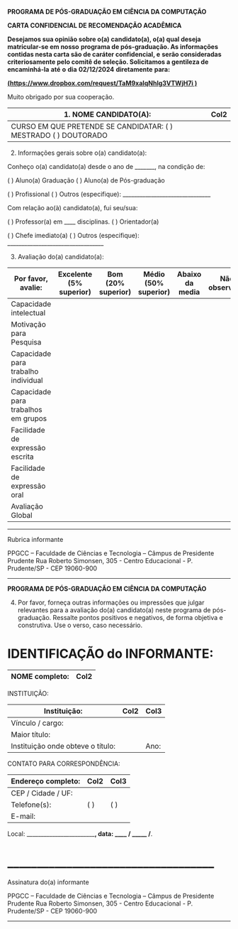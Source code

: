 **PROGRAMA DE PÓS-GRADUAÇÃO EM CIÊNCIA DA COMPUTAÇÃO**

**CARTA CONFIDENCIAL DE RECOMENDAÇÃO ACADÊMICA**

**Desejamos sua opinião sobre o(a) candidato(a), o(a) qual deseja matricular-se em nosso**
**programa de pós-graduação. As informações contidas nesta carta são de caráter confidencial, e**
**serão consideradas criteriosamente pelo comitê de seleção. Solicitamos a gentileza de**
**encaminhá-la** **até** **o** **dia** **02/12/2024** **diretamente** **para:**

**[(https://www.dropbox.com/request/TaM9xaIqNhlg3VTWjH7i )](https://www.dropbox.com/request/TaM9xaIqNhlg3VTWjH7i)**


Muito obrigado por sua cooperação.

|1. NOME CANDIDATO(A):|Col2|
|---|---|
|CURSO EM QUE PRETENDE SE CANDIDATAR: ( ) MESTRADO ( ) DOUTORADO||



2. Informações gerais sobre o(a) candidato(a):

Conheço o(a) candidato(a) desde o ano de _______, na condição de:

( ) Aluno(a) Graduação ( ) Aluno(a) de Pós-graduação

( ) Profissional ( ) Outros (especifique): _______________________________

Com relação ao(à) candidato(a), fui seu/sua:

( ) Professor(a) em ____ disciplinas. ( ) Orientador(a)

( ) Chefe imediato(a) ( ) Outros (especifique): __________________________________

3. Avaliação do(a) candidato(a):

|Por favor, avalie:|Excelente (5% superior)|Bom (20% superior)|Médio (50% superior)|Abaixo da media|Não observado|
|---|---|---|---|---|---|
|Capacidade intelectual||||||
|Motivação para Pesquisa||||||
|Capacidade para trabalho individual||||||
|Capacidade para trabalhos em grupos||||||
|Facilidade de expressão escrita||||||
|Facilidade de expressão oral||||||
|Avaliação Global||||||



____________________

Rubrica informante

PPGCC – Faculdade de Ciências e Tecnologia – Câmpus de Presidente Prudente
Rua Roberto Simonsen, 305 - Centro Educacional - P. Prudente/SP - CEP 19060-900


-----

**PROGRAMA DE PÓS-GRADUAÇÃO EM CIÊNCIA DA COMPUTAÇÃO**

4. Por favor, forneça outras informações ou impressões que julgar relevantes para a avaliação do(a)
candidato(a) neste programa de pós-graduação. Ressalte pontos positivos e negativos, de forma
objetiva e construtiva. Use o verso, caso necessário.

# IDENTIFICAÇÃO do INFORMANTE:

|NOME completo:|Col2|
|---|---|


 INSTITUIÇÃO:

|Instituição:|Col2|Col3|
|---|---|---|
|Vínculo / cargo:|||
|Maior título:|||
|Instituição onde obteve o título:||Ano:|


 CONTATO PARA CORRESPONDÊNCIA:

|Endereço completo:|Col2|Col3|
|---|---|---|
|CEP / Cidade / UF:|||
|Telefone(s):|( )|( )|
|E-mail:|||



Local: ______________________________, data: ____ / _____ /______.

# ___________________________________
 Assinatura do(a) informante

PPGCC – Faculdade de Ciências e Tecnologia – Câmpus de Presidente Prudente
Rua Roberto Simonsen, 305 - Centro Educacional - P. Prudente/SP - CEP 19060-900


-----

